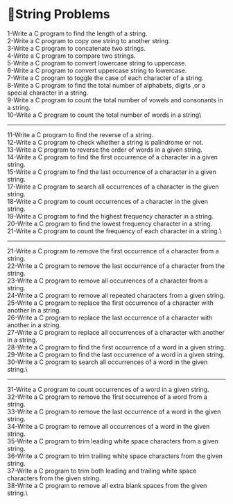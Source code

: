 # 🎃String Problems

1-Write a C program to find the length of a string.\
2-Write a C program to copy one string to another string.\
3-Write a C program to concatenate two strings.\
4-Write a C program to compare two strings.\
5-Write a C program to convert lowercase string to uppercase.\
6-Write a C program to convert uppercase string to lowercase.\
7-Write a C program to toggle the case of each character of a string.\
8-Write a C program to find the total number of alphabets, digits ,or a special character in a string.\
9-Write a C program to count the total number of vowels and consonants in a string.\
10-Write a C program to count the total number of words in a string\

---

11-Write a C program to find the reverse of a string.\
12-Write a C program to check whether a string is palindrome or not.\
13-Write a C program to reverse the order of words in a given string.\
14-Write a C program to find the first occurrence of a character in a given string.\
15-Write a C program to find the last occurrence of a character in a given string.\
17-Write a C program to search all occurrences of a character in the given string.\
18-Write a C program to count occurrences of a character in the given string.\
19-Write a C program to find the highest frequency character in a string.\
20-Write a C program to find the lowest frequency character in a string.\
21-Write a C program to count the frequency of each character in a string.\

---

21-Write a C program to remove the first occurrence of a character from a string.\
22-Write a C program to remove the last occurrence of a character from the string.\
23-Write a C program to remove all occurrences of a character from a string.\
24-Write a C program to remove all repeated characters from a given string.\
25-Write a C program to replace the first occurrence of a character with another in a string.\
26-Write a C program to replace the last occurrence of a character with another in a string.\
27-Write a C program to replace all occurrences of a character with another in a string.\
28-Write a C program to find the first occurrence of a word in a given string.\
29-Write a C program to find the last occurrence of a word in a given string.\
30-Write a C program to search all occurrences of a word in the given string.\

---

31-Write a C program to count occurrences of a word in a given string.\
32-Write a C program to remove the first occurrence of a word from a string.\
33-Write a C program to remove the last occurrence of a word in the given string.\
34-Write a C program to remove all occurrences of a word in the given string.\
35-Write a C program to trim leading white space characters from a given string.\
36-Write a C program to trim trailing white space characters from the given string.\
37-Write a C program to trim both leading and trailing white space characters from the given string.\
38-Write a C program to remove all extra blank spaces from the given string.\
